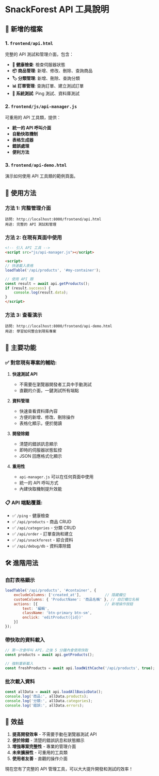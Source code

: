 # SnackForest API 工具說明

## 📁 新增的檔案

### 1. `frontend/api.html`
完整的 API 測試和管理介面，包含：

- **🏥 健康檢查**: 檢查伺服器狀態
- **📦 商品管理**: 新增、修改、刪除、查詢商品
- **🏷️ 分類管理**: 新增、刪除、查詢分類
- **📊 訂單管理**: 查詢訂單、建立測試訂單
- **🔧 系統測試**: Ping 測試、資料庫測試

### 2. `frontend/js/api-manager.js`
可重用的 API 工具類，提供：

- **統一的 API 呼叫介面**
- **自動快取機制**
- **表格生成器**
- **錯誤處理**
- **便利方法**

### 3. `frontend/api-demo.html`
演示如何使用 API 工具類的範例頁面。

## 🚀 使用方法

### 方法 1: 完整管理介面
```
訪問: http://localhost:8000/frontend/api.html
用途: 完整的 API 測試和管理
```

### 方法 2: 在現有頁面中使用
```html
<!-- 引入 API 工具 -->
<script src="js/api-manager.js"></script>

<script>
// 快速載入表格
loadTable('/api/products', '#my-container');

// 使用 API 類
const result = await api.getProducts();
if (result.success) {
    console.log(result.data);
}
</script>
```

### 方法 3: 查看演示
```
訪問: http://localhost:8000/frontend/api-demo.html
用途: 學習如何整合到現有專案
```

## 🎯 主要功能

### ✅ 對您現有專案的輔助:

1. **快速測試 API**
   - 不需要在瀏覽器開發者工具中手動測試
   - 直觀的介面，一鍵測試所有端點

2. **資料管理**
   - 快速查看資料庫內容
   - 方便的新增、修改、刪除操作
   - 表格化顯示，便於閱讀

3. **開發除錯**
   - 清楚的錯誤訊息顯示
   - 即時的伺服器狀態監控
   - JSON 回應格式化顯示

4. **重用性**
   - `api-manager.js` 可以在任何頁面中使用
   - 統一的 API 呼叫方式
   - 內建快取機制提升效能

### 📋 API 端點覆蓋:

- ✅ `/ping` - 健康檢查
- ✅ `/api/products` - 商品 CRUD
- ✅ `/api/categories` - 分類 CRUD  
- ✅ `/api/order` - 訂單查詢和建立
- ✅ `/api/snackforest` - 綜合資料
- ✅ `/api/debug/db` - 資料庫除錯

## 🛠️ 進階用法

### 自訂表格顯示
```javascript
loadTable('/api/products', '#container', {
    excludeColumns: ['created_at'],           // 隱藏欄位
    customColumns: { 'ProductName': '商品名稱' }, // 自訂欄位名稱
    actions: [{                               // 新增操作按鈕
        text: '編輯',
        className: 'btn-primary btn-sm',
        onclick: 'editProduct({id})'
    }]
});
```

### 帶快取的資料載入
```javascript
// 第一次會呼叫 API，之後 5 分鐘內會使用快取
const products = await api.getProducts();

// 強制重新載入
const freshProducts = await api.loadWithCache('/api/products', true);
```

### 批次載入資料
```javascript
const allData = await api.loadAllBasicData();
console.log('商品:', allData.products);
console.log('分類:', allData.categories);
console.log('錯誤:', allData.errors);
```

## 🎉 效益

1. **提高開發效率** - 不需要手動在瀏覽器測試 API
2. **便於除錯** - 清楚的錯誤訊息和狀態顯示
3. **增強專案完整性** - 專業的管理介面
4. **未來擴展性** - 可重用的工具類
5. **使用者友善** - 直觀的操作介面

現在您有了完整的 API 管理工具，可以大大提升開發和測試的效率！